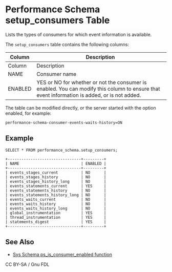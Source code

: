 
# Performance Schema setup_consumers Table

Lists the types of consumers for which event information is available.


The `setup_consumers` table contains the following columns:



| Column | Description |
| --- | --- |
| Column | Description |
| NAME | Consumer name |
| ENABLED | YES or NO for whether or not the consumer is enabled. You can modify this column to ensure that event information is added, or is not added. |



The table can be modified directly, or the server started with the option enabled, for example:


```
performance-schema-consumer-events-waits-history=ON
```

## Example


```
SELECT * FROM performance_schema.setup_consumers;

+--------------------------------+---------+
| NAME                           | ENABLED |
+--------------------------------+---------+
| events_stages_current          | NO      |
| events_stages_history          | NO      |
| events_stages_history_long     | NO      |
| events_statements_current      | YES     |
| events_statements_history      | NO      |
| events_statements_history_long | NO      |
| events_waits_current           | NO      |
| events_waits_history           | NO      |
| events_waits_history_long      | NO      |
| global_instrumentation         | YES     |
| thread_instrumentation         | YES     |
| statements_digest              | YES     |
+--------------------------------+---------+
```

## See Also


* [Sys Schema ps_is_consumer_enabled function](../../sys-schema/sys-schema-stored-functions/ps_is_consumer_enabled.md)


CC BY-SA / Gnu FDL

